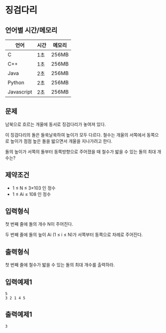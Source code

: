 # 징검다리 

## 언어별 시간/메모리

| 언어 | 시간 | 메모리 |
|---|---|---|
| C | 1초 | 256MB |
| C++ | 1초 | 256MB |
| Java | 2초 | 256MB |
| Python | 2초 | 256MB |
| Javascript | 2초 | 256MB |

## 문제

남북으로 흐르는 개울에 동서로 징검다리가 놓여져 있다.

이 징검다리의 돌은 들쑥날쑥하여 높이가 모두 다르다. 철수는 개울의 서쪽에서 동쪽으로 높이가 점점 높은 돌을 밟으면서 개울을 지나가려고 한다.

돌의 높이가 서쪽의 돌부터 동쪽방향으로 주어졌을 때 철수가 밟을 수 있는 돌의 최대 개수는?

## 제약조건

* 1 ≤ N ≤ 3×103 인 정수
* 1 ≤ Ai ≤ 108 인 정수

## 입력형식

첫 번째 줄에 돌의 개수 N이 주어진다.

두 번째 줄에 돌의 높이 Ai (1 ≤ i ≤ N)가 서쪽부터 동쪽으로 차례로 주어진다.

## 출력형식

첫 번째 줄에 철수가 밟을 수 있는 돌의 최대 개수를 출력하라.

## 입력예제1

```
5
3 2 1 4 5
```

## 출력예제1

```
3
```